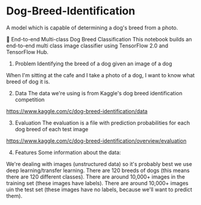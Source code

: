 # Dog-Breed-Identification
A model which is capable of determining a dog's breed from a photo.

🐶 End-to-end Multi-class Dog Breed Classification
This notebook builds an end-to-end multi class image classifier using TensorFlow 2.0 and TensorFlow Hub.

1. Problem
Identifying the breed of a dog given an image of a dog

When I'm sitting at the cafe and I take a photo of a dog, I want to know what breed of dog it is.


2. Data
The data we're using is from Kaggle's dog breed identification competition

https://www.kaggle.com/c/dog-breed-identification/data

3. Evaluation
The evaluation is a file with prediction probabilities for each dog breed of each test image

https://www.kaggle.com/c/dog-breed-identification/overview/evaluation

4. Features
Some information about the data:

We're dealing with images (unstructured data) so it's probably best we use deep learning/transfer learning.
There are 120 breeds of dogs (this means there are 120 different classes).
There are around 10,000+ images in the training set (these images have labels).
There are around 10,000+ images uin the test set (these images have no labels, because we'll want to predict them).
